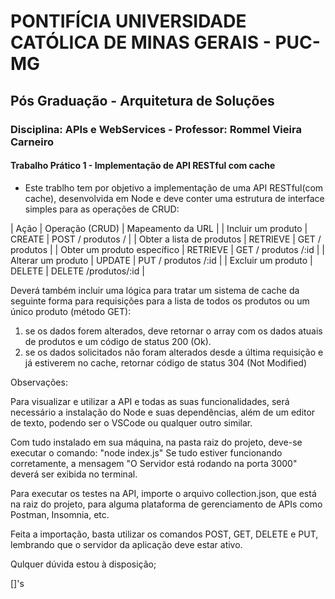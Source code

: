 # PONTIFÍCIA UNIVERSIDADE CATÓLICA DE MINAS GERAIS - PUC-MG

## Pós Graduação - Arquitetura de Soluções

### Disciplina: APIs e WebServices - Professor: Rommel Vieira Carneiro

#### Trabalho Prático 1 - Implementação de API RESTful com cache

* Este trablho tem por objetivo a implementação de uma API RESTful(com cache), desenvolvida em Node e deve conter uma estrutura de interface simples para as operações de CRUD:

| Ação                            | Operação (CRUD)            | Mapeamento da URL     |
| Incluir um produto              | CREATE                     | POST / produtos /     |
| Obter a lista de produtos       | RETRIEVE                   | GET / produtos        |
| Obter um produto específico     | RETRIEVE                   | GET / produtos /:id   |
| Alterar um produto              | UPDATE                     | PUT / produtos /:id   |
| Excluir um produto              | DELETE                     | DELETE /produtos/:id  |

Deverá também incluir uma lógica para tratar um sistema de cache da seguinte forma para requisições para a lista de todos os produtos ou um único produto (método GET):

1. se os dados forem alterados, deve retornar o array com os dados atuais de produtos e um código de status 200 (Ok).
2. se os dados solicitados não foram alterados desde a última requisição e já estiverem no cache, retornar código de status 304 (Not Modified)


Observações:

Para visualizar e utilizar a API e todas as suas funcionalidades, será necessário a instalação do Node e suas dependências, além de um editor de texto, podendo ser o VSCode ou qualquer outro similar.

Com tudo instalado em sua máquina, na pasta raiz do projeto, deve-se executar o comando: "node index.js"
Se tudo estiver funcionando corretamente, a mensagem "O Servidor está rodando na porta 3000" deverá ser exibida no terminal.

Para executar os testes na API, importe o arquivo collection.json, que está na raiz do projeto, para alguma plataforma de gerenciamento de APIs como Postman, Insomnia, etc.

Feita a importação, basta utilizar os comandos POST, GET, DELETE e PUT, lembrando que o servidor da aplicação deve estar ativo.

Qulquer dúvida estou à disposição;

[]'s

